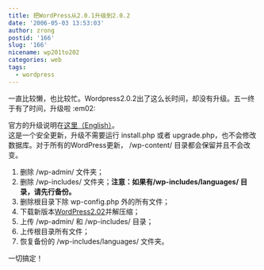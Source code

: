```yaml
---
title: 把WordPress从2.0.1升级到2.0.2
date: '2006-05-03 13:53:03'
author: zrong
postid: '166'
slug: '166'
nicename: wp201to202
categories: web
tags:
  - wordpress
---
```


一直比较懒，也比较忙。Wordpress2.0.2出了这么长时间，却没有升级。五一终于有了时间，升级啦
:em02:

官方的升级说明在[这里（English）](http://codex.wordpress.org/Upgrading_WordPress#Upgrade_2.0.1_to_2.0.2)。  
这是一个安全更新，升级不需要运行 install.php 或者
upgrade.php，也不会修改数据库。对于所有的WordPress更新， /wp-content/
目录都会保留并且不会改变。

1.  删除 /wp-admin/ 文件夹；
2.  删除 /wp-includes/ 文件夹；**注意：如果有/wp-includes/languages/
    目录，请先行备份。**
3.  删除根目录下除 wp-config.php 外的所有文件；
4.  下载新版本[WordPress2.02](http://wordpress.org/latest.zip)并解压缩；
5.  上传 /wp-admin/ 和 /wp-includes/ 目录；
6.  上传根目录所有文件；
7.  恢复备份的 /wp-includes/languages/ 文件夹。

一切搞定！

